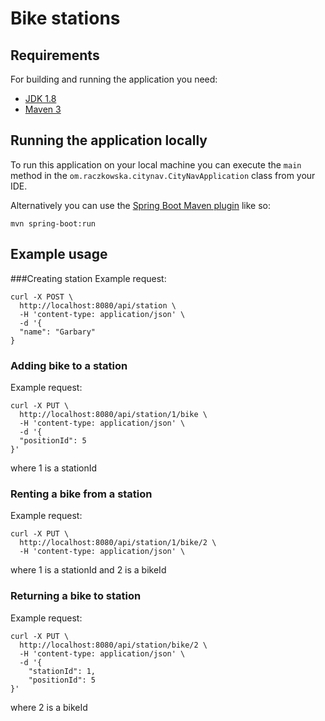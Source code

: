 # Bike stations

## Requirements

For building and running the application you need:

- [JDK 1.8](http://www.oracle.com/technetwork/java/javase/downloads/jdk8-downloads-2133151.html)
- [Maven 3](https://maven.apache.org)

## Running the application locally

To run this application on your local machine you can execute the `main` method in the `om.raczkowska.citynav.CityNavApplication` class from your IDE.

Alternatively you can use the [Spring Boot Maven plugin](https://docs.spring.io/spring-boot/docs/current/reference/html/build-tool-plugins-maven-plugin.html) like so:

```shell
mvn spring-boot:run
```

## Example usage

###Creating station
Example request:

    curl -X POST \
      http://localhost:8080/api/station \
      -H 'content-type: application/json' \
      -d '{
      "name": "Garbary"
    }

### Adding bike to a station
Example request:

    curl -X PUT \
      http://localhost:8080/api/station/1/bike \
      -H 'content-type: application/json' \
      -d '{
      "positionId": 5
    }'

where 1 is a stationId

### Renting a bike from a station
Example request:

    curl -X PUT \
      http://localhost:8080/api/station/1/bike/2 \
      -H 'content-type: application/json' \
      

where 1 is a stationId and 2 is a bikeId

### Returning a bike to station
Example request:

    curl -X PUT \
      http://localhost:8080/api/station/bike/2 \
      -H 'content-type: application/json' \
      -d '{
    	"stationId": 1,
    	"positionId": 5
    }'
      

where 2 is a bikeId
